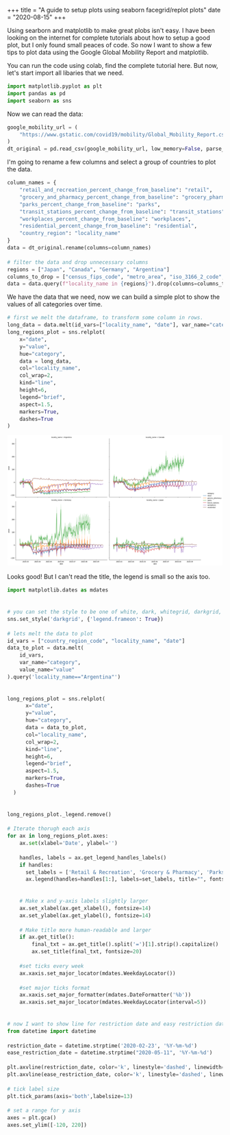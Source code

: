 +++
title = "A guide to setup plots using seaborn facegrid/replot plots"
date = "2020-08-15"
+++

Using searborn and matplotlib to make great plobs isn't easy. 
I have been looking on the internet for complete tutorials about how to setup a good plot, but I only found small peaces of code.
So now I want to show a few tips to plot data using the Google Global Mobility Report and matplotlib.

<!--more-->

You can run the code using colab, find the complete tutorial here. But now, let's start import all libaries that we need.

```python
import matplotlib.pyplot as plt
import pandas as pd
import seaborn as sns
```

Now we can read the data:

```python
google_mobility_url = (
    "https://www.gstatic.com/covid19/mobility/Global_Mobility_Report.csv?"
)
dt_original = pd.read_csv(google_mobility_url, low_memory=False, parse_dates=["date"])
```

I'm going to rename a few columns and select a group of countries to plot the data.

```python
column_names = {
    "retail_and_recreation_percent_change_from_baseline": "retail",
    "grocery_and_pharmacy_percent_change_from_baseline": "grocery_pharmacy",
    "parks_percent_change_from_baseline": "parks",
    "transit_stations_percent_change_from_baseline": "transit_stations",
    "workplaces_percent_change_from_baseline": "workplaces",
    "residential_percent_change_from_baseline": "residential",
    "country_region": "locality_name"
}
data = dt_original.rename(columns=column_names)

# filter the data and drop unnecessary columns
regions = ["Japan", "Canada", "Germany", "Argentina"]
columns_to_drop = ["census_fips_code", "metro_area", "iso_3166_2_code", "sub_region_1", "sub_region_2", "country_region_code"]
data = data.query(f"locality_name in {regions}").drop(columns=columns_to_drop)
```

We have the data that we need, now we can build a simple plot to show the values of all categories over time.

```python
# first we melt the dataframe, to transform some column in rows.
long_data = data.melt(id_vars=["locality_name", "date"], var_name="category", value_name="value")
long_regions_plot = sns.relplot(
    x="date", 
    y="value", 
    hue="category", 
    data = long_data, 
    col="locality_name", 
    col_wrap=2, 
    kind="line", 
    height=6, 
    legend="brief", 
    aspect=1.5, 
    markers=True, 
    dashes=True
)
```
![alt text](plot1.png "Title")

Looks good! But I can't read the title, the legend is small so the axis too.

```python
import matplotlib.dates as mdates


# you can set the style to be one of white, dark, whitegrid, darkgrid, ticks
sns.set_style('darkgrid', {'legend.frameon': True})

# lets melt the data to plot
id_vars = ["country_region_code", "locality_name", "date"]
data_to_plot = data.melt(
    id_vars,
    var_name="category", 
    value_name="value"
).query('locality_name=="Argentina"')


long_regions_plot = sns.relplot(
      x="date", 
      y="value", 
      hue="category", 
      data = data_to_plot, 
      col="locality_name", 
      col_wrap=2, 
      kind="line", 
      height=6, 
      legend="brief", 
      aspect=1.5, 
      markers=True, 
      dashes=True
  )

        
long_regions_plot._legend.remove()

# Iterate thorugh each axis
for ax in long_regions_plot.axes:
    ax.set(xlabel='Date', ylabel='') 

    handles, labels = ax.get_legend_handles_labels()
    if handles:
      set_labels = ['Retail & Recreation', 'Grocery & Pharmacy', 'Parks', 'Transit Stations', 'Workplaces']
      ax.legend(handles=handles[1:], labels=set_labels, title="", fontsize=11, title_fontsize=11)
    

    # Make x and y-axis labels slightly larger
    ax.set_xlabel(ax.get_xlabel(), fontsize=14)
    ax.set_ylabel(ax.get_ylabel(), fontsize=14)

    # Make title more human-readable and larger
    if ax.get_title():
        final_txt = ax.get_title().split('=')[1].strip().capitalize()
        ax.set_title(final_txt, fontsize=20)

    #set ticks every week
    ax.xaxis.set_major_locator(mdates.WeekdayLocator())
    
    #set major ticks format
    ax.xaxis.set_major_formatter(mdates.DateFormatter('%b'))
    ax.xaxis.set_major_locator(mdates.WeekdayLocator(interval=5))


# now I want to show line for restriction date and easy restriction date
from datetime import datetime

restriction_date = datetime.strptime('2020-02-23', '%Y-%m-%d') 
ease_restriction_date = datetime.strptime("2020-05-11", '%Y-%m-%d')

plt.axvline(restriction_date, color='k', linestyle='dashed', linewidth=1)
plt.axvline(ease_restriction_date, color='k', linestyle='dashed', linewidth=1)

# tick label size
plt.tick_params(axis='both',labelsize=13)

# set a range for y axis
axes = plt.gca() 
axes.set_ylim([-120, 220])
```
